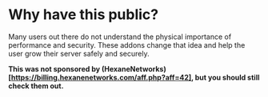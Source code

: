 # Why have this public?
Many users out there do not understand the physical importance of performance and security. These addons change that idea and help the user grow their server safely and securely.

**This was not sponsored by (HexaneNetworks)[https://billing.hexanenetworks.com/aff.php?aff=42], but you should still check them out.**